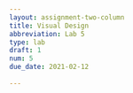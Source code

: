 ```yaml
---
layout: assignment-two-column
title: Visual Design
abbreviation: Lab 5
type: lab
draft: 1
num: 5
due_date: 2021-02-12
    
---
```


